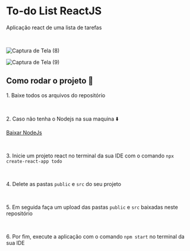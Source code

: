 <h1>To-do List ReactJS</h1>

<p>Aplicação react de uma lista de tarefas</p>

<br>

![Captura de Tela (8)](https://github.com/user-attachments/assets/d21a3bba-950a-4dfb-b6dd-1d46ac15e4b6)

![Captura de Tela (9)](https://github.com/user-attachments/assets/83b122fe-c4f3-42a4-9c84-a4535e363f75)

<h2>Como rodar o projeto 🚀</h2>
<p>1. Baixe todos os arquivos do repositório</p>
<br>
<p>2. Caso não tenha o Nodejs na sua maquina ⬇️</p>
<p><a href="https://nodejs.org/pt">Baixar NodeJs</a></p>
<br>
<p>3. Inicie um projeto react no terminal da sua IDE com o comando <code>npx create-react-app todo</code></p>
<br>
<p>4. Delete as pastas <code>public</code> e <code>src</code> do seu projeto</p>
<br>
<p>5. Em seguida faça um upload das pastas <code>public</code> e <code>src</code> baixadas neste repositório</p>
<br>
<p>6. Por fim, execute a aplicação com o comando <code>npm start</code> no terminal da sua IDE</p>
